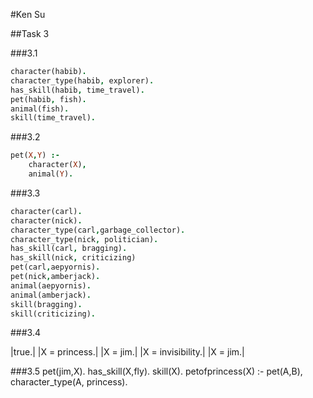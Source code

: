 #Ken Su

##Task 3

###3.1
```prolog
character(habib).
character_type(habib, explorer).
has_skill(habib, time_travel).
pet(habib, fish).
animal(fish).
skill(time_travel).
```

###3.2
```prolog
pet(X,Y) :-
	character(X),
	animal(Y).
```

###3.3

```prolog
character(carl).
character(nick).
character_type(carl,garbage_collector).
character_type(nick, politician).
has_skill(carl, bragging).
has_skill(nick, criticizing)
pet(carl,aepyornis).
pet(nick,amberjack).
animal(aepyornis).
animal(amberjack).
skill(bragging).
skill(criticizing).
```

###3.4

|true.|
|X = princess.|
|X = jim.|
|X = invisibility.|
|X = jim.|

###3.5
pet(jim,X).
has_skill(X,fly).
skill(X).
petofprincess(X) :- 
	pet(A,B), 
	character_type(A, princess).





	


